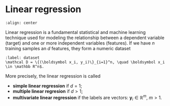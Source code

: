 # Linear regression

```{figure} https://www.mihaileric.com/static/linear_regression_joke-9400ea8c70e0500f1934f7a22c86bc68-b75a8.png
:align: center
```

Linear regression is a fundamental statistical and machine learning technique used for modeling the relationship between a dependent variable (target) and one or more independent variables (features). If we have $n$ training samples an $d$ features, they form a numeric dataset

```{math}
:label: dataset
\mathcal D = \{(\boldsymbol x_i, y_i)\}_{i=1}^n, \quad \boldsymbol x_i \in \mathbb R^n$.
```

More precisely, the linear regression is called

- **simple linear regression** if $d=1$;
- **multiple linear regresion** if $d>1$;
- **multivariate linear regression** if the labels are vectors: $\boldsymbol y_i \in \mathbb R^m$, $m>1$.

